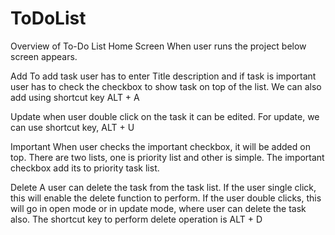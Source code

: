 # ToDoList
Overview of To-Do List
Home Screen
When user runs the project below screen appears.
 

Add
To add task user has to enter Title description and if task is important user has to check the checkbox to show task on top of the list. We can also add using shortcut key ALT + A
 
Update
when user double click on the task it can be edited. For update, we can use shortcut key, ALT + U
 
Important
When user checks the important checkbox, it will be added on top. There are two lists, one is priority list and other is simple. The important checkbox add its to priority task list.
 
Delete
A user can delete the task from the task list. If the user single click, this will enable the delete function to perform. If the user double clicks, this will go in open mode or in update mode, where user can delete the task also. The shortcut key to perform delete operation is ALT + D
 

